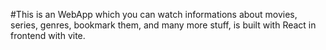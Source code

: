 #This is an WebApp which you can watch informations about movies, series, genres, bookmark them, and many more stuff, is built with React in frontend with vite.
